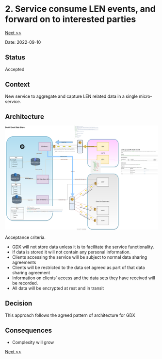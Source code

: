 # 2. Service consume LEN events, and forward on to interested parties

[Next >>](0003-gdx-death-notification-event.md)


Date: 2022-09-10

## Status

Accepted

## Context
New service to aggregate and capture LEN related data in a single micro-service. 


## Architecture
![This is the POC architecture{arch}](data_share_poc.svg)

Acceptance criteria.
- GDX will not store data unless it is to facilitate the service functionality.
- If data is stored it will not contain any personal information.  
- Clients accessing the service will be subject to normal data sharing agreements
- Clients will be restricted to the data set agreed as part of that data sharing agreement
- Information on clients' access and the data sets they have received will be recorded.  
- All data will be encrypted at rest and in transit
 
## Decision

This approach follows the agreed pattern of architecture for GDX

## Consequences

- Complexity will grow

[Next >>](0003-gdx-death-notification-event.md)
